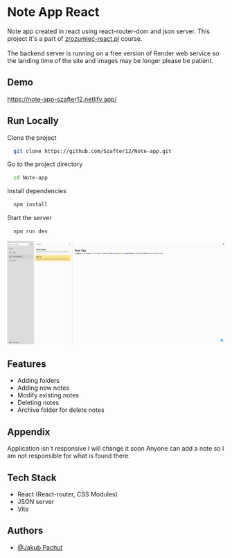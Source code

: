 # Note App React

Note app created in react using react-router-dom and json server. This project it's a part of [zrozumieć-react.pl](https://zrozumiecreact.pl/) course.
<br><br>
The backend server is running on a free version of Render web service so the landing time of the site and images may be longer please be patient.

## Demo

https://note-app-szafter12.netlify.app/

## Run Locally

Clone the project

```bash
  git clone https://github.com/Szafter12/Note-app.git
```

Go to the project directory

```bash
  cd Note-app
```

Install dependencies

```bash
  npm install
```

Start the server

```bash
  npm run dev
```
![App Screenshot](./readme.png)

## Features

- Adding folders
- Adding new notes
- Modify existing notes
- Deleting notes 
- Archive folder for delete notes

## Appendix

Application isn't responsive I will change it soon
Anyone can add a note so I am not responsible for what is found there.

## Tech Stack

- React (React-router, CSS Modules)
- JSON server
- Vite

## Authors

- [@Jakub Pachut](https://github.com/Szafter12)
